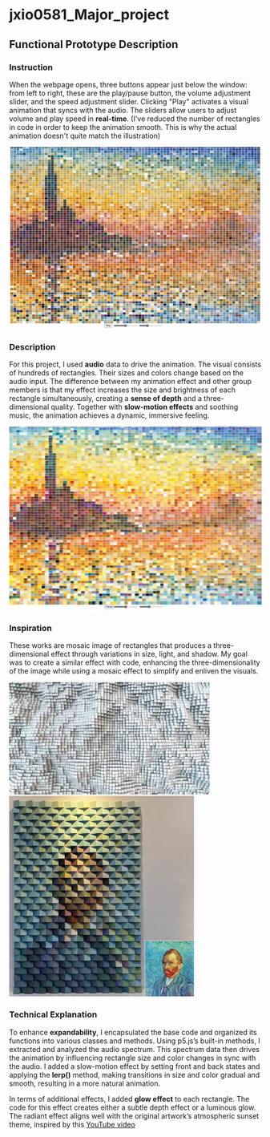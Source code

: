 # jxio0581_Major_project
 
## Functional Prototype Description

### Instruction


When the webpage opens, three buttons appear just below the window: from left to right, these are the play/pause button, the volume adjustment slider, and the speed adjustment slider. Clicking "Play" activates a visual animation that syncs with the audio. The sliders allow users to adjust volume and play speed in **real-time**. (I've reduced the number of rectangles in code in order to keep the animation smooth. This is why the actual animation doesn't quite match the illustration)

![Rendering](assets/pic3.png)

### Description
For this project, I used **audio** data to drive the animation. The visual consists of hundreds of rectangles. Their sizes and colors change based on the audio input. The difference between my animation effect and other group members is that my effect increases the size and brightness of each rectangle simultaneously, creating a **sense of depth** and a three-dimensional quality. Together with **slow-motion effects** and soothing music, the animation achieves a dynamic, immersive feeling.

![Rendering](assets/pic4.png)

### Inspiration
These works are mosaic image of rectangles that produces a three-dimensional effect through variations in size, light, and shadow. My goal was to create a similar effect with code, enhancing the three-dimensionality of the image while using a mosaic effect to simplify and enliven the visuals.

<img src="assets/pic5.jpg" align=“center” width="400" />
<img src="assets/pic6.png" align=“center” height="400" />

### Technical Explanation
To enhance **expandability**, I encapsulated the base code and organized its functions into various classes and methods. Using p5.js’s built-in methods, I extracted and analyzed the audio spectrum. This spectrum data then drives the animation by influencing rectangle size and color changes in sync with the audio. I added a slow-motion effect by setting front and back states and applying the **lerp()** method, making transitions in size and color gradual and smooth, resulting in a more natural animation.

In terms of additional effects, I added **glow effect** to each rectangle. The code for this effect  creates either a subtle depth effect or a luminous glow. The radiant effect aligns well with the original artwork’s atmospheric sunset theme, inspired by this [YouTube video ](https://www.youtube.com/watch?v=iIWH3IUYHzM) 

